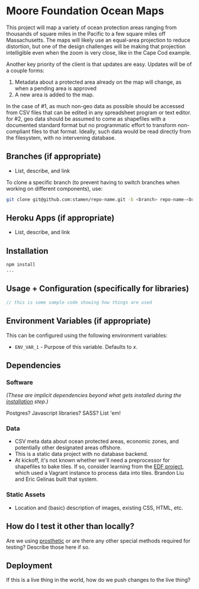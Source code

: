 # Moore Foundation Ocean Maps

This project will map a variety of ocean protection areas ranging from thousands of square miles in the Pacific to a few square miles off Massachusetts. The maps will likely use an equal-area projection to reduce distortion, but one of the design challenges will be making that projection intelligible even when the zoom is very close, like in the Cape Cod example.

Another key priority of the client is that  updates are easy. Updates will be of a couple forms:

1. Metadata about a protected area already on the map will change, as when a pending area is approved
2. A new area is added to the map.

In the case of #1, as much non-geo data as possible should be accessed from CSV files that can be edited in any spreadsheet program or text editor. for #2, geo data should be assumed to come as shapefiles with a documented standard format but no programmatic effort to transform non-compliant files to that format. Ideally, such data would be read directly from the filesystem, with no intervening database.

## Branches (if appropriate)

* List, describe, and link

To clone a specific branch (to prevent having to switch branches when working
on different components), use:

```bash
git clone git@github.com:stamen/repo-name.git -b <branch> repo-name-<branch>
```

## Heroku Apps (if appropriate)

* List, describe, and link

## Installation

```bash
npm install
...
```

## Usage + Configuration (specifically for libraries)

```javascript
// this is some sample code showing how things are used
```

## Environment Variables (if appropriate)

This can be configured using the following environment variables:

* `ENV_VAR_1` - Purpose of this variable. Defaults to _x_.

## Dependencies

### Software

_(These are implicit dependencies beyond what gets installed during the [installation](#Installation) step.)_

Postgres? Javascript libraries? SASS? List 'em!

### Data

* CSV meta data about ocean protected areas, economic zones, and potentially other designated areas offshore.
* This is a static data project with no database backend.
* At kickoff, it's not known whether we'll need a preprocessor for shapefiles to bake tiles. If so, consider learning from the [EDF project](https://github.com/stamen/edf), which used a Vagrant instance to process data into tiles. Brandon Liu and Eric Gelinas built that system.

### Static Assets

* Location and (basic) description of images, existing CSS, HTML, etc.

## How do I test it other than locally?

Are we using [prosthetic](https://github.com/stamen/prosthetic) or are there any other special methods required for testing? Describe those here if so.

## Deployment

If this is a live thing in the world, how do we push changes to the live thing?
